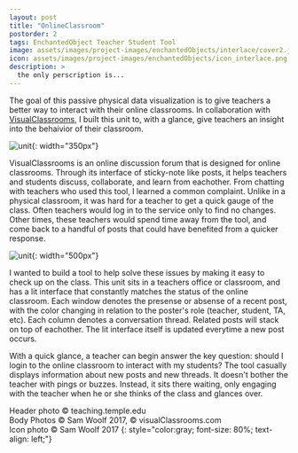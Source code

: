 ```yaml
---
layout: post
title: "OnlineClassroom"
postorder: 2
tags: EnchantedObject Teacher Student Tool
image: assets/images/project-images/enchantedObjects/interlace/cover2.jpg
icon: assets/images/project-images/enchantedObjects/icon_interlace.png
description: >
  the only perscription is...
---
```

The goal of this passive physical data visualization is to give teachers a better way to interact with their online classrooms. In collaboration with [VisualClassrooms](https://visualclassrooms.com/), I built this unit to, with a glance, give teachers an insight into the behaivior of their classroom. 

![unit](../assets/images/project-images/enchantedObjects/interlace/interlace_pic.jpg){: width="350px"}

VisualClassrooms is an online discussion forum that is designed for online classrooms. Through its interface of sticky-note like posts, it helps teachers and students discuss, collaborate, and learn from eachother. From chatting with teachers who used this tool, I learned a common complaint. Unlike in a physical classroom, it was hard for a teacher to get a quick gauge of the class. Often teachers would log in to the service only to find no changes. Other times, these teachers would spend time away from the tool, and come back to a handful of posts that could have benefited from a quicker response. 

![unit](../assets/images/project-images/enchantedObjects/interlace/interlace.png){: width="500px"}

I wanted to build a tool to help solve these issues by making it easy to check up on the class. This unit sits in a teachers office or classroom, and has a lit interface that constantly matches the status of the online classroom. Each window denotes the presense or absense of a recent post, with the color changing in relation to the poster's role (teacher, student, TA, etc). Each column denotes a conversation thread. Related posts will stack on top of eachother. The lit interface itself is updated everytime a new post occurs. 

With a quick glance, a teacher can begin answer the key question: should I login to the online classroom to interact with my students? The tool casually displays information about new posts and new threads. It doesn't bother the teacher with pings or buzzes. Instead, it sits there waiting, only engaging with the teacher when he or she thinks of the class and glances over. 


Header photo &copy; teaching.temple.edu <br>
Body Photos &copy; Sam Woolf 2017, &copy; visualClassrooms.com <br>
Icon photo &copy; Sam Woolf 2017
{: style="color:gray; font-size: 80%; text-align: left;"}